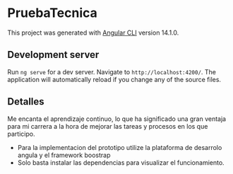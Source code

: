 # PruebaTecnica

This project was generated with [Angular CLI](https://github.com/angular/angular-cli) version 14.1.0.

## Development server

Run `ng serve` for a dev server. Navigate to `http://localhost:4200/`. The application will automatically reload if you change any of the source files.

## Detalles

Me encanta el aprendizaje continuo, lo que ha significado una gran ventaja para mi carrera a la hora de mejorar las tareas y procesos en los que participo.
* Para la implementacion del prototipo utilize la plataforma de desarrolo angula y el framework boostrap 
* Solo basta instalar las dependencias para visualizar el funcionamiento.

